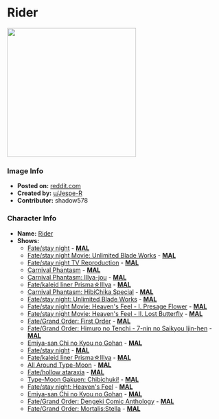 # Rider

<img src="https://raw.githubusercontent.com/shadow578/Project-Padoru/master/Padoru/U_Jespe-R/fate-medusa.png" height="300">

### Image Info
* **Posted on:**     [reddit.com](https://www.reddit.com/r/Padoru/comments/fi25xy/daily_padoru_73_medusa_fate/)
* **Created by:**    [u/Jespe-R](https://github.com/shadow578/Project-Padoru/blob/master/table-of-contents/creators/uJespeR.md)
* **Contributor:**   shadow578

### Character Info
* **Name:**   [Rider](https://myanimelist.net/character/502)
* **Shows:**
  * [Fate/stay night](https://github.com/shadow578/Project-Padoru/blob/master/table-of-contents/shows/Fatestaynight.md) - [__MAL__](https://myanimelist.net/anime/356/Fate_stay_night)
  * [Fate/stay night Movie: Unlimited Blade Works](https://github.com/shadow578/Project-Padoru/blob/master/table-of-contents/shows/FatestaynightMovieUnlimitedBladeWorks.md) - [__MAL__](https://myanimelist.net/anime/6922/Fate_stay_night_Movie__Unlimited_Blade_Works)
  * [Fate/stay night TV Reproduction](https://github.com/shadow578/Project-Padoru/blob/master/table-of-contents/shows/FatestaynightTVReproduction.md) - [__MAL__](https://myanimelist.net/anime/7559/Fate_stay_night_TV_Reproduction)
  * [Carnival Phantasm](https://github.com/shadow578/Project-Padoru/blob/master/table-of-contents/shows/CarnivalPhantasm.md) - [__MAL__](https://myanimelist.net/anime/10012/Carnival_Phantasm)
  * [Carnival Phantasm: Illya-jou](https://github.com/shadow578/Project-Padoru/blob/master/table-of-contents/shows/CarnivalPhantasmIllyajou.md) - [__MAL__](https://myanimelist.net/anime/12255/Carnival_Phantasm__Illya-jou)
  * [Fate/kaleid liner Prisma☆Illya](https://github.com/shadow578/Project-Padoru/blob/master/table-of-contents/shows/FatekaleidlinerPrismaIllya.md) - [__MAL__](https://myanimelist.net/anime/14829/Fate_kaleid_liner_Prisma☆Illya)
  * [Carnival Phantasm: HibiChika Special](https://github.com/shadow578/Project-Padoru/blob/master/table-of-contents/shows/CarnivalPhantasmHibiChikaSpecial.md) - [__MAL__](https://myanimelist.net/anime/15927/Carnival_Phantasm__HibiChika_Special)
  * [Fate/stay night: Unlimited Blade Works](https://github.com/shadow578/Project-Padoru/blob/master/table-of-contents/shows/FatestaynightUnlimitedBladeWorks.md) - [__MAL__](https://myanimelist.net/anime/22297/Fate_stay_night__Unlimited_Blade_Works)
  * [Fate/stay night Movie: Heaven's Feel - I. Presage Flower](https://github.com/shadow578/Project-Padoru/blob/master/table-of-contents/shows/FatestaynightMovieHeavensFeelIPresageFlower.md) - [__MAL__](https://myanimelist.net/anime/25537/Fate_stay_night_Movie__Heavens_Feel_-_I_Presage_Flower)
  * [Fate/stay night Movie: Heaven's Feel - II. Lost Butterfly](https://github.com/shadow578/Project-Padoru/blob/master/table-of-contents/shows/FatestaynightMovieHeavensFeelIILostButterfly.md) - [__MAL__](https://myanimelist.net/anime/33049/Fate_stay_night_Movie__Heavens_Feel_-_II_Lost_Butterfly)
  * [Fate/Grand Order: First Order](https://github.com/shadow578/Project-Padoru/blob/master/table-of-contents/shows/FateGrandOrderFirstOrder.md) - [__MAL__](https://myanimelist.net/anime/34321/Fate_Grand_Order__First_Order)
  * [Fate/Grand Order: Himuro no Tenchi - 7-nin no Saikyou Ijin-hen](https://github.com/shadow578/Project-Padoru/blob/master/table-of-contents/shows/FateGrandOrderHimuronoTenchi7ninnoSaikyouIjinhen.md) - [__MAL__](https://myanimelist.net/anime/36914/Fate_Grand_Order__Himuro_no_Tenchi_-_7-nin_no_Saikyou_Ijin-hen)
  * [Emiya-san Chi no Kyou no Gohan](https://github.com/shadow578/Project-Padoru/blob/master/table-of-contents/shows/EmiyasanChinoKyounoGohan.md) - [__MAL__](https://myanimelist.net/anime/37033/Emiya-san_Chi_no_Kyou_no_Gohan)
  * [Fate/stay night](https://github.com/shadow578/Project-Padoru/blob/master/table-of-contents/shows/Fatestaynight.md) - [__MAL__](https://myanimelist.net/manga/715/Fate_stay_night)
  * [Fate/kaleid liner Prisma☆Illya](https://github.com/shadow578/Project-Padoru/blob/master/table-of-contents/shows/FatekaleidlinerPrismaIllya.md) - [__MAL__](https://myanimelist.net/manga/3526/Fate_kaleid_liner_Prisma☆Illya)
  * [All Around Type-Moon](https://github.com/shadow578/Project-Padoru/blob/master/table-of-contents/shows/AllAroundTypeMoon.md) - [__MAL__](https://myanimelist.net/manga/27327/All_Around_Type-Moon)
  * [Fate/hollow ataraxia](https://github.com/shadow578/Project-Padoru/blob/master/table-of-contents/shows/Fatehollowataraxia.md) - [__MAL__](https://myanimelist.net/manga/51987/Fate_hollow_ataraxia)
  * [Type-Moon Gakuen: Chibichuki!](https://github.com/shadow578/Project-Padoru/blob/master/table-of-contents/shows/TypeMoonGakuenChibichuki.md) - [__MAL__](https://myanimelist.net/manga/87581/Type-Moon_Gakuen__Chibichuki)
  * [Fate/stay night: Heaven's Feel](https://github.com/shadow578/Project-Padoru/blob/master/table-of-contents/shows/FatestaynightHeavensFeel.md) - [__MAL__](https://myanimelist.net/manga/88110/Fate_stay_night__Heavens_Feel)
  * [Emiya-san Chi no Kyou no Gohan](https://github.com/shadow578/Project-Padoru/blob/master/table-of-contents/shows/EmiyasanChinoKyounoGohan.md) - [__MAL__](https://myanimelist.net/manga/96812/Emiya-san_Chi_no_Kyou_no_Gohan)
  * [Fate/Grand Order: Dengeki Comic Anthology](https://github.com/shadow578/Project-Padoru/blob/master/table-of-contents/shows/FateGrandOrderDengekiComicAnthology.md) - [__MAL__](https://myanimelist.net/manga/97040/Fate_Grand_Order__Dengeki_Comic_Anthology)
  * [Fate/Grand Order: Mortalis:Stella](https://github.com/shadow578/Project-Padoru/blob/master/table-of-contents/shows/FateGrandOrderMortalisStella.md) - [__MAL__](https://myanimelist.net/manga/108116/Fate_Grand_Order__Mortalis_Stella)


